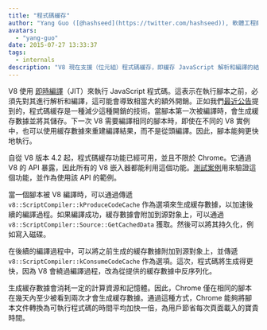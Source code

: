 ```yaml
---
title: "程式碼緩存"
author: "Yang Guo ([@hashseed](https://twitter.com/hashseed)), 軟體工程師"
avatars:
  - "yang-guo"
date: 2015-07-27 13:33:37
tags:
  - internals
description: "V8 現在支援（位元組）程式碼緩存，即緩存 JavaScript 解析和編譯的結果。"
---
```

V8 使用 [即時編譯](https://en.wikipedia.org/wiki/Just-in-time_compilation)（JIT）來執行 JavaScript 程式碼。這表示在執行腳本之前，必須先對其進行解析和編譯，這可能會導致相當大的額外開銷。正如我們[最近公告](https://blog.chromium.org/2015/03/new-javascript-techniques-for-rapid.html)提到的，程式碼緩存是一種減少這種開銷的技術。當腳本第一次被編譯時，會生成緩存數據並將其儲存。下一次 V8 需要編譯相同的腳本時，即使在不同的 V8 實例中，也可以使用緩存數據來重建編譯結果，而不是從頭編譯。因此，腳本能夠更快地執行。

<!--truncate-->
自從 V8 版本 4.2 起，程式碼緩存功能已經可用，並且不限於 Chrome。它通過 V8 的 API 暴露，因此所有的 V8 嵌入器都能利用這個功能。[測試案例](https://chromium.googlesource.com/v8/v8.git/+/4.5.56/test/cctest/test-api.cc#21090)用來驗證這個功能，並作為使用該 API 的範例。

當一個腳本被 V8 編譯時，可以通過傳遞 `v8::ScriptCompiler::kProduceCodeCache` 作為選項來生成緩存數據，以加速後續的編譯過程。如果編譯成功，緩存數據會附加到源對象上，可以通過 `v8::ScriptCompiler::Source::GetCachedData` 獲取。然後可以將其持久化，例如寫入磁碟。

在後續的編譯過程中，可以將之前生成的緩存數據附加到源對象上，並傳遞 `v8::ScriptCompiler::kConsumeCodeCache` 作為選項。這次，程式碼將生成得更快，因為 V8 會繞過編譯過程，改為從提供的緩存數據中反序列化。

生成緩存數據會消耗一定的計算資源和記憶體。因此，Chrome 僅在相同的腳本在幾天內至少被看到兩次才會生成緩存數據。通過這種方式，Chrome 能夠將腳本文件轉換為可執行程式碼的時間平均加快一倍，為用戶節省每次頁面載入的寶貴時間。
